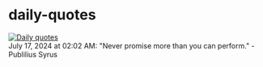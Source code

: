 # daily-quotes
[![Daily quotes](https://github.com/ceepu8/daily-quotes/actions/workflows/daily-quote.yml/badge.svg)](https://github.com/ceepu8/daily-quotes/actions/workflows/daily-quote.yml)<br/>
July 17, 2024 at 02:02 AM: "Never promise more than you can perform." - Publilius Syrus
